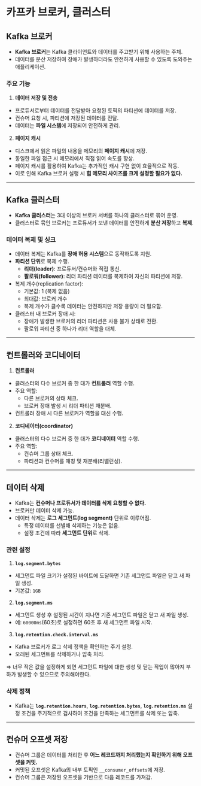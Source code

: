 # 카프카 브로커, 클러스터

## Kafka 브로커

- **Kafka 브로커**는 Kafka 클라이언트와 데이터를 주고받기 위해 사용하는 주체.
- 데이터를 분산 저장하여 장애가 발생하더라도 안전하게 사용할 수 있도록 도와주는 애플리케이션.

### 주요 기능

1. **데이터 저장 및 전송**
  - 프로듀서로부터 데이터를 전달받아 요청된 토픽의 파티션에 데이터를 저장.
  - 컨슈머 요청 시, 파티션에 저장된 데이터를 전달.
  - 데이터는 **파일 시스템**에 저장되어 안전하게 관리.
2. **페이지 캐시**
  - 디스크에서 읽은 파일의 내용을 메모리의 **페이지 캐시**에 저장.
  - 동일한 파일 접근 시 메모리에서 직접 읽어 속도를 향상.
  - 페이지 캐시를 활용하여 Kafka는 추가적인 캐시 구현 없이 효율적으로 작동.
  - 이로 인해 Kafka 브로커 실행 시 **힙 메모리 사이즈를 크게 설정할 필요가 없다.**

---

## Kafka 클러스터

- **Kafka 클러스터**는 3대 이상의 브로커 서버를 하나의 클러스터로 묶어 운영.
- 클러스터로 묶인 브로커는 프로듀서가 보낸 데이터를 안전하게 **분산 저장**하고 **복제**.

### 데이터 복제 및 싱크

- 데이터 복제는 Kafka를 **장애 허용 시스템**으로 동작하도록 지원.
- **파티션 단위**로 복제 수행.
  - **리더(leader)**: 프로듀서/컨슈머와 직접 통신.
  - **팔로워(follower)**: 리더 파티션 데이터를 복제하여 자신의 파티션에 저장.
- 복제 개수(replication factor):
  - 기본값: 1 (복제 없음)
  - 최대값: 브로커 개수
  - 복제 개수가 클수록 데이터는 안전하지만 저장 용량이 더 필요함.
- 클러스터 내 브로커 장애 시:
  - 장애가 발생한 브로커의 리더 파티션은 사용 불가 상태로 전환.
  - 팔로워 파티션 중 하나가 리더 역할을 대체.

---

## 컨트롤러와 코디네이터

1. **컨트롤러**
  - 클러스터의 다수 브로커 중 한 대가 **컨트롤러** 역할 수행.
  - 주요 역할:
    - 다른 브로커의 상태 체크.
    - 브로커 장애 발생 시 리더 파티션 재분배.
  - 컨트롤러 장애 시 다른 브로커가 역할을 대신 수행.
2. **코디네이터(coordinator)**
  - 클러스터의 다수 브로커 중 한 대가 **코디네이터** 역할 수행.
  - 주요 역할:
    - 컨슈머 그룹 상태 체크.
    - 파티션과 컨슈머를 매칭 및 재분배(리밸런싱).

---

## 데이터 삭제

- Kafka는 **컨슈머나 프로듀서가 데이터를 삭제 요청할 수 없다.**
- 브로커만 데이터 삭제 가능.
- 데이터 삭제는 **로그 세그먼트(log segment)** 단위로 이루어짐.
  - 특정 데이터를 선별해 삭제하는 기능은 없음.
  - 설정 조건에 따라 **세그먼트 단위**로 삭제.

### 관련 설정

1. **`log.segment.bytes`**
  - 세그먼트 파일 크기가 설정된 바이트에 도달하면 기존 세그먼트 파일은 닫고 새 파일 생성.
  - 기본값: `1GB`
2. **`log.segment.ms`**
  - 세그먼트 생성 후 설정된 시간이 지나면 기존 세그먼트 파일은 닫고 새 파일 생성.
  - 예: `60000ms`(60초)로 설정하면 60초 후 새 세그먼트 파일 시작.
3. **`log.retention.check.interval.ms`**
  - Kafka 브로커가 로그 삭제 정책을 확인하는 주기 설정.
  - 오래된 세그먼트를 삭제하거나 압축 처리.

⇒ 너무 작은 값을 설정하게 되면 세그먼트 파일에 대한 생성 및 닫는 작업이 많아져 부하가 발생할 수 있으므로 주의해야한다.

### 삭제 정책

- Kafka는 **`log.retention.hours`**, **`log.retention.bytes`**, **`log.retention.ms`** 설정 조건을 주기적으로 검사하여 조건을 만족하는 세그먼트를 삭제 또는 압축.

---

## 컨슈머 오프셋 저장

- 컨슈머 그룹은 데이터를 처리한 후 **어느 레코드까지 처리했는지 확인하기 위해 오프셋을 커밋.**
- 커밋된 오프셋은 Kafka의 내부 토픽인 `__consumer_offsets`에 저장.
- 컨슈머 그룹은 저장된 오프셋을 기반으로 다음 레코드를 가져감.